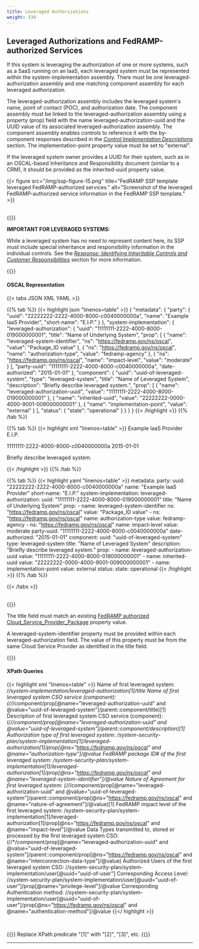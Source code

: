 ```yaml
---
title: Leveraged Authorizations
weight: 334
---
```

## Leveraged Authorizations and FedRAMP-authorized Services

If this system is leveraging the authorization of one or more systems, such as a SaaS running on an IaaS, each leveraged system must be represented within the system-implementation assembly. There must be one leveraged-authorization assembly and one matching component assembly for each leveraged authorization.

The leveraged-authorization assembly includes the leveraged system's name, point of contact (POC), and authorization date. The component assembly must be linked to the leveraged-authorization assembly using a property (prop) field with the name leveraged-authorization-uuid and the
UUID value of its associated leveraged-authorization assembly. The component assembly enables controls to reference it with the by-component responses described in the [*Control Implementation Descriptions*](/documentation/ssp/6-security-controls/#control-implementation-descriptions) section. The implementation-point property value must be set to "external".

If the leveraged system owner provides a UUID for their system, such as in an OSCAL-based Inheritance and Responsibility document (similar to a CRM), it should be provided as the inherited-uuid property value.

{{< figure src="/img/ssp-figure-15.png" title="FedRAMP SSP template leveraged FedRAMP-authorized services." alt="Screenshot of the leveraged FedRAMP-authorized service information in the FedRAMP SSP template." >}}

<br />
{{<callout>}}

**IMPORTANT FOR LEVERAGED SYSTEMS:**

While a leveraged system has no need to represent content here, its SSP must include special inheritance and responsibility information in the individual controls. See the [*Response: Identifying Inheritable Controls and Customer Responsibilities*](/documentation/ssp/6-security-controls/#response-identifying-inheritable-controls-and-customer-responsibilities) section for more information.

{{</callout>}}

#### OSCAL Representation
{{< tabs JSON XML YAML >}}

{{% tab %}}
{{< highlight json "linenos=table" >}}
{
  "metadata": {
    "party": {
      "uuid": "22222222-2222-4000-8000-c0040000000a",
      "name": "Example IaaS Provider",
      "short-name": "E.I.P."
    }
  },
  "system-implementation": {
    "leveraged-authorization": {
      "uuid": "11111111-2222-4000-8000-019000000001",
      "title": "Name of Underlying System",
      "prop": [
        {
          "name": "leveraged-system-identifier",
          "ns": "https://fedramp.gov/ns/oscal",
          "value": "Package_ID value"
        },
        {
          "ns": "https://fedramp.gov/ns/oscal",
          "name": "authorization-type",
          "value": "fedramp-agency"
        },
        {
          "ns": "https://fedramp.gov/ns/oscal",
          "name": "impact-level",
          "value": "moderate"
        }
      ],
      "party-uuid": "11111111-2222-4000-8000-c0040000000a",
      "date-authorized": "2015-01-01"
    },
    "component": {
      "uuid": "uuid-of-leveraged-system",
      "type": "leveraged-system",
      "title": "Name of Leveraged System",
      "description": "Briefly describe leveraged system.",
      "prop": [
        {
          "name": "leveraged-authorization-uuid",
          "value": "11111111-2222-4000-8000-019000000001"
        },
        {
          "name": "inherited-uuid",
          "value": "22222222-0000-4000-9001-009000000001"
        },
        {
          "name": "implementation-point",
          "value": "external"
        }
      ],
      "status": {
        "state": "operational"
      }
    }
  }
}
{{< /highlight >}}
{{% /tab %}}

{{% tab %}}
{{< highlight xml "linenos=table" >}}
<metadata>
    <!-- CSP name -->
    <party uuid="22222222-2222-4000-8000-c0040000000a">
        <name>Example IaaS Provider</name>
        <short-name>E.I.P.</short-name>
    </party>
</metadata>
<!-- cut import-profile, system-characteristics -->
<system-implementation>
    <leveraged-authorization uuid="11111111-2222-4000-8000-019000000001">
        <title>Name of Underlying System</title>
        <!-- FedRAMP Package ID -->
        <prop name="leveraged-system-identifier" ns="https://fedramp.gov/ns/oscal" value="Package_ID value" />
        <prop ns="https://fedramp.gov/ns/oscal" name="authorization-type" value="fedramp-agency"/>
        <prop ns="https://fedramp.gov/ns/oscal" name="impact-level" value="moderate"/>
        <party-uuid>11111111-2222-4000-8000-c0040000000a</party-uuid>
        <date-authorized>2015-01-01</date-authorized>
    </leveraged-authorization>
    <!-- CSO name & service description -->
    <component uuid="uuid-of-leveraged-system" type="leveraged-system">
        <title>Name of Leveraged System</title>
        <description>
            <p>Briefly describe leveraged system.</p>
        </description>
        <prop name="leveraged-authorization-uuid" value="11111111-2222-4000-8000-019000000001" />
        <prop name="inherited-uuid" value="22222222-0000-4000-9001-009000000001" />
        <prop name="implementation-point" value="external"/>
        <!-- FedRAMP prop extensions for table 6.1 columns -->
        <status state="operational"/>
    </component>
</system-implementation>
{{< /highlight >}}
{{% /tab %}}

{{% tab %}}
{{< highlight yaml "linenos=table" >}}
metadata:
  party:
    uuid: "22222222-2222-4000-8000-c0040000000a"
    name: "Example IaaS Provider"
    short-name: "E.I.P."
system-implementation:
  leveraged-authorization:
    uuid: "11111111-2222-4000-8000-019000000001"
    title: "Name of Underlying System"
    prop:
      - name: leveraged-system-identifier
        ns: "https://fedramp.gov/ns/oscal"
        value: "Package_ID value"
      - ns: "https://fedramp.gov/ns/oscal"
        name: authorization-type
        value: fedramp-agency
      - ns: "https://fedramp.gov/ns/oscal"
        name: impact-level
        value: moderate
    party-uuid: "11111111-2222-4000-8000-c0040000000a"
    date-authorized: "2015-01-01"
  component:
    uuid: "uuid-of-leveraged-system"
    type: leveraged-system
    title: "Name of Leveraged System"
    description: "Briefly describe leveraged system."
    prop:
      - name: leveraged-authorization-uuid
        value: "11111111-2222-4000-8000-019000000001"
      - name: inherited-uuid
        value: "22222222-0000-4000-9001-009000000001"
      - name: implementation-point
        value: external
    status:
      state: operational
{{< /highlight >}}
{{% /tab %}}

{{< /tabs >}}

<br />
{{<callout>}}

The title field must match an existing [FedRAMP authorized Cloud_Service_Provider_Package](https://raw.githubusercontent.com/18F/fedramp-data/master/data/data.json) property value.

A leveraged-system-identifier property must be provided within each leveraged-authorization field.  The value of this property must be from the same Cloud Service Provider as identified in the title field.

{{</callout>}}

#### XPath Queries
{{< highlight xml "linenos=table" >}}
    Name of first leveraged system:
        /*/system-implementation/leveraged-authorization[1]/title
    Name of first leveraged system CSO service (component):
        (//*/component/prop[@name="leveraged-authorization-uuid" and @value="uuid-of-leveraged-system"]/parent::component/title)[1]
    Description of first leveraged system CSO service (component):
        (//*/component/prop[@name="leveraged-authorization-uuid" and @value="uuid-of-leveraged-system"]/parent::component/description)[1]
    Authorization type of first leveraged system:
        /system-security-plan/system-implementation[1]/leveraged-authorization[1]/prop[@ns="https://fedramp.gov/ns/oscal" and @name="authorization-type"]/@value
    FedRAMP package ID# of the first leveraged system:
        /system-security-plan/system-implementation[1]/leveraged-authorization[1]/prop[@ns="https://fedramp.gov/ns/oscal" and @name="leveraged-system-identifier"]/@value
    Nature of Agreement for first leveraged system:
        (//*/component/prop[@name="leveraged-authorization-uuid" and @value="uuid-of-leveraged-system"]/parent::component/prop[@ns="https://fedramp.gov/ns/oscal" and @name="nature-of-agreement"]/@value)[1]
    FedRAMP impact level of the first leveraged system:
        /system-security-plan/system-implementation[1]/leveraged-authorization[1]/prop[@ns="https://fedramp.gov/ns/oscal" and @name="impact-level"]/@value
    Data Types transmitted to, stored or processed by the first leveraged system CSO:
        (//*/component/prop[@name="leveraged-authorization-uuid" and @value="uuid-of-leveraged-system"]/parent::component/prop[@ns="https://fedramp.gov/ns/oscal" and @name="interconnection-data-type"]/@value)
    Authorized Users of the first leveraged system CSO:
        //system-security-plan/system-implementation/user[@uuid="uuid-of-user"]
    Corresponding Access Level:
        //system-security-plan/system-implementation/user[@uuid="uuid-of-user"]/prop[@name="privilege-level"]/@value
    Corresponding Authentication method:
        //system-security-plan/system-implementation/user[@uuid="uuid-of-user"]/prop[@ns="https://fedramp.gov/ns/oscal" and @name="authentication-method"]/@value
{{</ highlight >}}

<br />

{{<callout>}}
Replace XPath predicate "[1]" with "[2]", "[3]", etc.
{{</callout>}}

---
